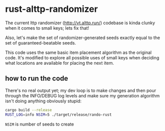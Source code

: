 # rust-alttp-randomizer

The current lttp randomizer (http://vt.alttp.run/) codebase
is kinda clunky when it comes to small keys; lets fix that!

Also, let's make the set of randomizer-generated seeds exactly equal to the set
of guaranteed-beatable seeds.

This code uses the same basic item placement algorithm as the original code.
It's modified to explore all possible uses of small keys when deciding what
locations are available for placing the next item.

## how to run the code

There's no real output yet; my dev loop is to make changes and then pour through
the INFO/DEBUG log levels and make sure my generation algorithm isn't doing
anything obviously stupid:

```bash
cargo build --release
RUST_LOG=info NSIM=5 ./target/release/rando-rust
```

`NSIM` is number of seeds to create
